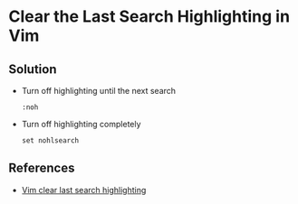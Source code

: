 # Clear the Last Search Highlighting in Vim

## Solution
* Turn off highlighting until the next search

      :noh

* Turn off highlighting completely

      set nohlsearch

## References
* [Vim clear last search highlighting](https://stackoverflow.com/questions/657447/vim-clear-last-search-highlighting)
